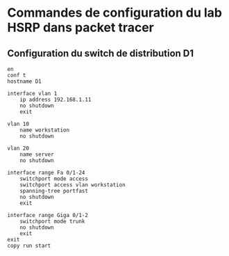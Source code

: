 # Commandes de configuration du lab HSRP dans packet tracer

## Configuration du switch de distribution D1

```ios
en
conf t
hostname D1

interface vlan 1
    ip address 192.168.1.11
    no shutdown
    exit

vlan 10
    name workstation
    no shutdown

vlan 20
    name server
    no shutdown

interface range Fa 0/1-24
    switchport mode access
    switchport access vlan workstation
    spanning-tree portfast
    no shutdown
    exit

interface range Giga 0/1-2
    switchport mode trunk
    no shutdown
    exit
exit
copy run start
```

